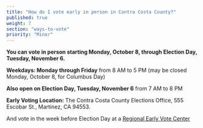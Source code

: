 ```yaml
---
title: "How do I vote early in person in Contra Costa County?"
published: true
weight: 7
section: "ways-to-vote"
priority: "Minor"
---
```


**You can vote in person starting Monday, October 8, through Election Day, Tuesday, November 6.**  

**Weekdays: Monday through Friday** from 8 AM to 5 PM (may be closed Monday, October 8, for Columbus Day)

**Also open on Election Day, Tuesday, November 6** from 7 AM to 8 PM  

**Early Voting Location:** The Contra Costa County Elections Office, 555 Escobar St., Martinez, CA 94553.    

And vote in the week before Election Day at a [Regional Early Vote Center](https://www.cocovote.us/voter-services-center/)